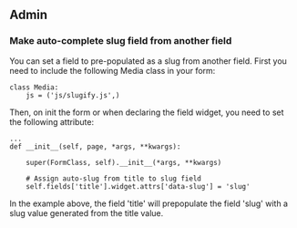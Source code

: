 ## Admin

### Make auto-complete slug field from another field

You can set a field to pre-populated as a slug from another field. First you need to include the following Media class in your form:

	class Media:
        js = ('js/slugify.js',)

Then, on init the form or when declaring the field widget, you need to set the following attribute:

	...
	def __init__(self, page, *args, **kwargs):

        super(FormClass, self).__init__(*args, **kwargs)
		
		# Assign auto-slug from title to slug field
        self.fields['title'].widget.attrs['data-slug'] = 'slug'

In the example above, the field 'title' will prepopulate the field 'slug' with a slug value generated from the title value.